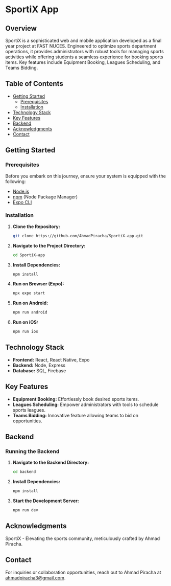 # SportiX App

## Overview

SportiX is a sophisticated web and mobile application developed as a final year project at FAST NUCES. Engineered to optimize sports department operations, it provides administrators with robust tools for managing sports activities while offering students a seamless experience for booking sports items. Key features include Equipment Booking, Leagues Scheduling, and Teams Bidding.

## Table of Contents

- [Getting Started](#getting-started)
  - [Prerequisites](#prerequisites)
  - [Installation](#installation)
- [Technology Stack](#technology-stack)
- [Key Features](#key-features)
- [Backend](#backend)
- [Acknowledgments](#acknowledgments)
- [Contact](#contact)

## Getting Started

### Prerequisites

Before you embark on this journey, ensure your system is equipped with the following:

- [Node.js](https://nodejs.org/)
- [npm](https://www.npmjs.com/) (Node Package Manager)
- [Expo CLI](https://docs.expo.dev/workflow/expo-cli/)

### Installation

1. **Clone the Repository:**

   ```bash
   git clone https://github.com/AhmadPiracha/SportiX-app.git
   ```

2. **Navigate to the Project Directory:**

   ```bash
   cd SportiX-app
   ```

3. **Install Dependencies:**

   ```bash
   npm install
   ```

4. **Run on Browser (Expo):**

   ```bash
   npx expo start
   ```

5. **Run on Android:**

   ```bash
   npm run android
   ```

6. **Run on iOS:**

   ```bash
   npm run ios
   ```

## Technology Stack

- **Frontend:** React, React Native, Expo
- **Backend:** Node, Express
- **Database:** SQL, Firebase

## Key Features

- **Equipment Booking:** Effortlessly book desired sports items.
- **Leagues Scheduling:** Empower administrators with tools to schedule sports leagues.
- **Teams Bidding:** Innovative feature allowing teams to bid on opportunities.

## Backend

### Running the Backend

1. **Navigate to the Backend Directory:**

   ```bash
   cd backend
   ```

2. **Install Dependencies:**

   ```bash
   npm install
   ```

3. **Start the Development Server:**

   ```bash
   npm run dev
   ```

## Acknowledgments

SportiX - Elevating the sports community, meticulously crafted by Ahmad Piracha.

## Contact

For inquiries or collaboration opportunities, reach out to Ahmad Piracha at ahmadpiracha3@gmail.com.
